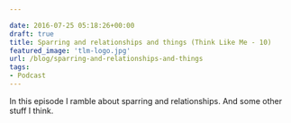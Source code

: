 ```yaml
---

date: 2016-07-25 05:18:26+00:00
draft: true
title: Sparring and relationships and things (Think Like Me - 10)
featured_image: 'tlm-logo.jpg'
url: /blog/sparring-and-relationships-and-things
tags:
- Podcast
---
```


In this episode I ramble about sparring and relationships. And some other stuff I think.




